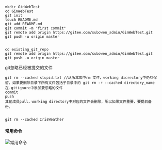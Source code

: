 ```
mkdir GinWebTest
cd GinWebTest
git init
touch README.md
git add README.md
git commit -m "first commit"
git remote add origin https://gitee.com/subowen_admin/GinWebTest.git
git push -u origin master


cd existing_git_repo
git remote add origin https://gitee.com/subowen_admin/GinWebTest.git
git push -u origin master
```


git忽略已经被提交的文件  
```
git rm --cached stupid.txt //从版本库中rm 文件，working dicrectory中仍然保留，如果要删除目录下所有文件包括子目录中的 git rm -r --cached directory_name
在.gitignore中添加要忽略的文件
commit
push
其他成员pull，working directory中对应的文件会删除，所以如果文件重要，要提前备份。
 
 
git rm --cached IrisWeather
```

#### 常用命令
![常用命令](http://alicdn.epg.huan.tv/epg/tech/git-command.jpg)
